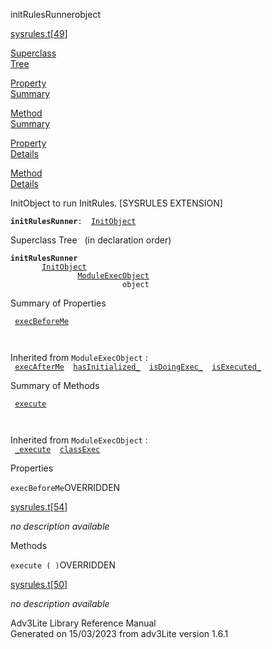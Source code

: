 ---
---
<span class="title">initRulesRunner</span><span class="type">object</span>

[sysrules.t](../file/sysrules.t.html)\[[49](../source/sysrules.t.html#49)\]

[Superclass  
Tree](#_SuperClassTree_)

[Property  
Summary](#_PropSummary_)

[Method  
Summary](#_MethodSummary_)

[Property  
Details](#_Properties_)

[Method  
Details](#_Methods_)

<div class="fdesc">

InitObject to run InitRules. \[SYSRULES EXTENSION\]

**`initRulesRunner`**` :   `[`InitObject`](../object/InitObject.html)

</div>

<span id="_SuperClassTree_"></span>

<div class="mjhd">

<span class="hdln">Superclass Tree</span>   (in declaration order)

</div>

**`initRulesRunner`**  
`         `[`InitObject`](../object/InitObject.html)  
`                 `[`ModuleExecObject`](../object/ModuleExecObject.html)  
`                         object`  
<span id="_PropSummary_"></span>

<div class="mjhd">

<span class="hdln">Summary of Properties</span>  

</div>

` `[`execBeforeMe`](#execBeforeMe)`  `

` `

Inherited from `ModuleExecObject` :  
` `[`execAfterMe`](../object/ModuleExecObject.html#execAfterMe)`  `[`hasInitialized_`](../object/ModuleExecObject.html#hasInitialized_)`  `[`isDoingExec_`](../object/ModuleExecObject.html#isDoingExec_)`  `[`isExecuted_`](../object/ModuleExecObject.html#isExecuted_)`  `

<span id="_MethodSummary_"></span>

<div class="mjhd">

<span class="hdln">Summary of Methods</span>  

</div>

` `[`execute`](#execute)`  `

` `

Inherited from `ModuleExecObject` :  
` `[`_execute`](../object/ModuleExecObject.html#_execute)`  `[`classExec`](../object/ModuleExecObject.html#classExec)`  `

<span id="_Properties_"></span>

<div class="mjhd">

<span class="hdln">Properties</span>  

</div>

<span id="execBeforeMe"></span>

`execBeforeMe`<span class="rem">OVERRIDDEN</span>

[sysrules.t](../file/sysrules.t.html)\[[54](../source/sysrules.t.html#54)\]

<div class="desc">

*no description available*

</div>

<span id="_Methods_"></span>

<div class="mjhd">

<span class="hdln">Methods</span>  

</div>

<span id="execute"></span>

`execute ( )`<span class="rem">OVERRIDDEN</span>

[sysrules.t](../file/sysrules.t.html)\[[50](../source/sysrules.t.html#50)\]

<div class="desc">

*no description available*

</div>

<div class="ftr">

Adv3Lite Library Reference Manual  
Generated on 15/03/2023 from adv3Lite version 1.6.1

</div>

